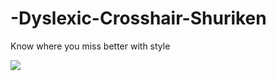 # -Dyslexic-Crosshair-Shuriken
Know where you miss better with style

![](https://i.imgur.com/CCrnCN2.png)
